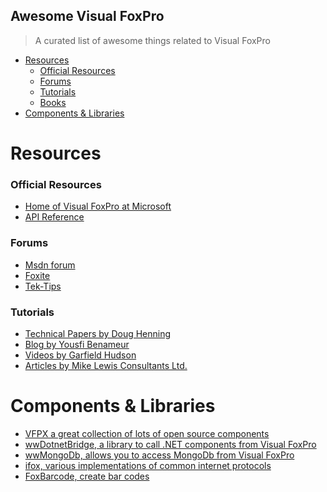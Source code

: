 ## Awesome Visual FoxPro

> A curated list of awesome things related to Visual FoxPro

- [Resources](#resources)
    - [Official Resources](#official-resources)
    - [Forums](#forums)
    - [Tutorials](#tutorials)
    - [Books](#books)
- [Components & Libraries](#components--libraries)


# Resources


### Official Resources

- [Home of Visual FoxPro at Microsoft](https://docs.microsoft.com/en-us/previous-versions/visualstudio/foxpro/mt490117(v=msdn.10))
- [API Reference](http://vuejs.org/api/)

### Forums

- [Msdn forum](https://social.msdn.microsoft.com/forums/en-us/home?forum=visualfoxprogeneral)
- [Foxite](https://www.foxite.com/)
- [Tek-Tips](https://www.tek-tips.com/threadminder.cfm?pid=184&page=1)

### Tutorials
- [Technical Papers by Doug Henning](http://doughennig.com/papers/default.html)
- [Blog by Yousfi Benameur](http://yousfi.over-blog.com/tag/visual%20foxpro/)
- [Videos by Garfield Hudson](http://www.garfieldhudson.com/FreeVideos.aspx)
- [Articles by Mike Lewis Consultants Ltd.](http://www.ml-consult.co.uk/foxstuff.htm)

# Components & Libraries

- [VFPX a great collection of lots of open source components](https://vfpx.github.io/projects/)
- [wwDotnetBridge, a library to call .NET components from Visual FoxPro](https://github.com/RickStrahl/wwDotnetBridge)
- [wwMongoDb, allows you to access MongoDb from Visual FoxPro](https://github.com/RickStrahl/wwMongoDb)
- [ifox, various implementations of common internet protocols](https://github.com/ColiseoSoftware/ifox)
- [FoxBarcode, create bar codes](https://github.com/VFPX/FoxBarcode)
